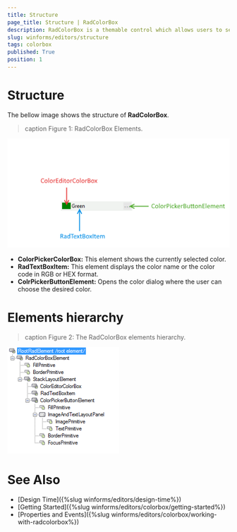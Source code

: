 ```yaml
---
title: Structure
page_title: Structure | RadColorBox
description: RadColorBox is a themable control which allows users to select a color from a color dialog or to directly type it in the text field.
slug: winforms/editors/structure
tags: colorbox
published: True
position: 1
---
```


# Structure

The bellow image shows the structure of __RadColorBox__.

>caption Figure 1: RadColorBox Elements.

![colorbox-structure 001](images/colorbox-structure001.png)

* __ColorPickerColorBox:__ This element shows the currently selected color.
* __RadTextBoxItem:__ This element displays the color name or the color code in RGB or HEX format. 
* __ColrPickerButtonElement:__ Opens the color dialog where the user can choose the desired color. 


# Elements hierarchy

>caption Figure 2: The RadColorBox elements hierarchy.

![colorbox-structure 001](images/colorbox-structure002.png)

# See Also
 
* [Design Time]({%slug winforms/editors/design-time%})
* [Getting Started]({%slug winforms/editors/colorbox/getting-started%})
* [Properties and Events]({%slug winforms/editors/colorbox/working-with-radcolorbox%})